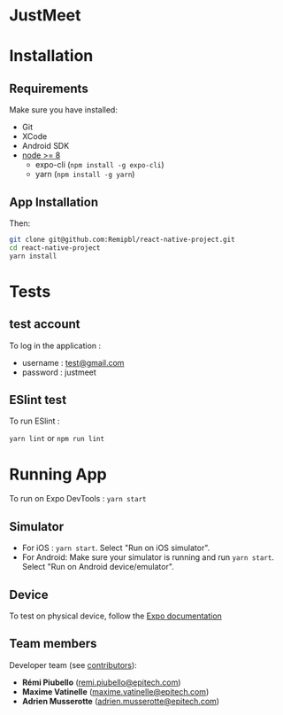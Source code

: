 JustMeet 
=======
# Installation

## Requirements

Make sure you have installed:

* Git
* XCode
* Android SDK
* [node >= 8](https://nodejs.org/en/)
  * expo-cli (`npm install -g expo-cli`)
  * yarn (`npm install -g yarn`)

## App Installation

Then:
```bash
git clone git@github.com:Remipbl/react-native-project.git
cd react-native-project
yarn install
```

# Tests

## test account

To log in the application :

* username : test@gmail.com
* password : justmeet

## ESlint test

To run ESlint :

`yarn lint` or `npm run lint`

# Running App

To run on Expo DevTools : `yarn start`

## Simulator

* For iOS : `yarn start`. Select "Run on iOS simulator".
* For Android: Make sure your simulator is running and run `yarn start`. Select "Run on Android device/emulator".

## Device

To test on physical device, follow the [Expo documentation](https://docs.expo.io/versions/latest/guides/testing-on-devices/)

Team members
------------

Developer team (see [contributors](../../graphs/contributors)):
  - **Rémi Piubello** (remi.piubello@epitech.com)
  - **Maxime Vatinelle** (maxime.vatinelle@epitech.com)
  - **Adrien Musserotte** (adrien.musserotte@epitech.com)